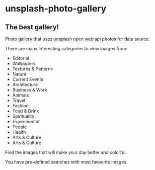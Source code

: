# unsplash-photo-gallery

## The best gallery!

Photo gallery that uses [unsplash open web api](https://unsplash.com/) photos for data source.

There are many interesting categories to view images from:

* Editorial
* Wallpapers
* Textures & Patterns
* Nature
* Current Events
* Architecture
* Business & Work
* Animals
* Travel
* Fashion
* Food & Drink
* Spirituality
* Experimental
* People
* Health
* Arts & Culture
* Arts & Culture

Find the images that will make your day better and colorful.

You have pre-defined searches with most favourite images.


